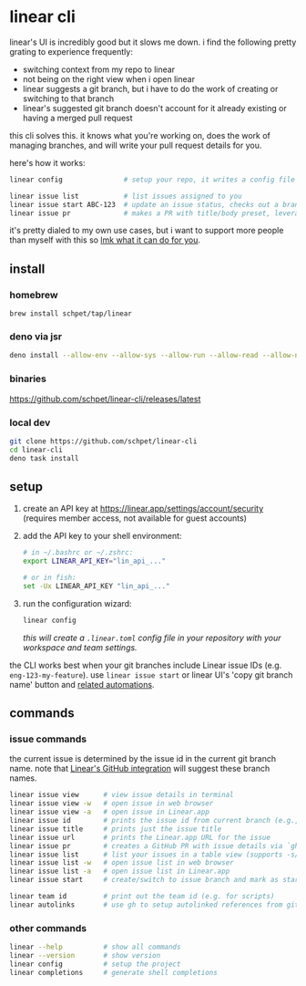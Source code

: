 # linear cli

linear's UI is incredibly good but it slows me down. i find the following pretty
grating to experience frequently:

- switching context from my repo to linear
- not being on the right view when i open linear
- linear suggests a git branch, but i have to do the work of creating or
  switching to that branch
- linear's suggested git branch doesn't account for it already existing or
  having a merged pull request

this cli solves this. it knows what you're working on, does the work of managing
branches, and will write your pull request details for you.

here's how it works:

```bash
linear config               # setup your repo, it writes a config file

linear issue list           # list issues assigned to you
linear issue start ABC-123  # update an issue status, checks out a branch
linear issue pr             # makes a PR with title/body preset, leverages gh (https://cli.github.com/)
```

it's pretty dialed to my own use cases, but i want to support more people than
myself with this so
[lmk what it can do for you](https://github.com/schpet/linear-cli/issues/).

## install

### homebrew

```
brew install schpet/tap/linear
```

### deno via jsr

```bash
deno install --allow-env --allow-sys --allow-run --allow-read --allow-net -g -n linear jsr:@schpet/linear-cli
```

### binaries

https://github.com/schpet/linear-cli/releases/latest

### local dev

```bash
git clone https://github.com/schpet/linear-cli
cd linear-cli
deno task install
```

## setup

1. create an API key at https://linear.app/settings/account/security (requires
   member access, not available for guest accounts)

2. add the API key to your shell environment:

   ```sh
   # in ~/.bashrc or ~/.zshrc:
   export LINEAR_API_KEY="lin_api_..."

   # or in fish:
   set -Ux LINEAR_API_KEY "lin_api_..."
   ```

3. run the configuration wizard:

   ```sh
   linear config
   ```

   _this will create a `.linear.toml` config file in your repository with your
   workspace and team settings._

the CLI works best when your git branches include Linear issue IDs (e.g.
`eng-123-my-feature`). use `linear issue start` or linear UI's 'copy git branch
name' button and
[related automations](https://linear.app/docs/account-preferences#git-related-automations).

## commands

### issue commands

the current issue is determined by the issue id in the current git branch name.
note that
[Linear's GitHub integration](https://linear.app/docs/github#branch-format) will
suggest these branch names.

```bash
linear issue view      # view issue details in terminal
linear issue view -w   # open issue in web browser
linear issue view -a   # open issue in Linear.app
linear issue id        # prints the issue id from current branch (e.g., "ENG-123")
linear issue title     # prints just the issue title
linear issue url       # prints the Linear.app URL for the issue
linear issue pr        # creates a GitHub PR with issue details via `gh pr create`
linear issue list      # list your issues in a table view (supports -s/--state and --sort)
linear issue list -w   # open issue list in web browser
linear issue list -a   # open issue list in Linear.app
linear issue start     # create/switch to issue branch and mark as started

linear team id         # print out the team id (e.g. for scripts)
linear autolinks       # use gh to setup autolinked references from github to linear
```

### other commands

```bash
linear --help          # show all commands
linear --version       # show version
linear config          # setup the project
linear completions     # generate shell completions
```
